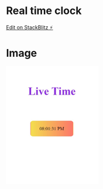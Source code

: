 # Real time clock

[Edit on StackBlitz ⚡️](https://stackblitz.com/edit/typescript-gyw6vg)

# Image
<img src="time.jpeg" width=50% height=75%>
